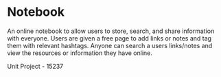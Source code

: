 Notebook
========

An online notebook to allow users to store, search, and share information with everyone. 
Users are given a free page to add links or notes and tag them with relevant hashtags. 
Anyone can search a users links/notes and view the resources or information they have online.

Unit Project - 15237
